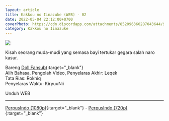 ```yaml
---
layout: article
title: Kakkou no Iinazuke (WEB) - 02
date: 2022-05-04 22:12:00+0700
coverPhoto: https://cdn.discordapp.com/attachments/852096360287043644/991700187670130728/unknown.png
category: Kakkou no Iinazuke
---
```


![](https://cdn.discordapp.com/attachments/852096360287043644/991700187670130728/unknown.png)

Kisah seorang muda-mudi yang semasa bayi tertukar gegara salah naro kasur.

Bareng [Doll Fansub](https://www.perpusindo.info/user/Leqek){:target="_blank"}
<br>
Alih Bahasa, Pengolah Video, Penyelaras Akhir: Leqek
<br>
Tata Rias: Rokhiq
<br>
Penyelaras Waktu: KiryuuNii

Unduh WEB

---
[PerpusIndo (1080p)](https://www.perpusindo.info/berkas/dQBjo1jh){:target="_blank"} - [PerpusIndo (720p)](https://www.perpusindo.info/berkas/AqTYgmQH){:target="_blank"}
